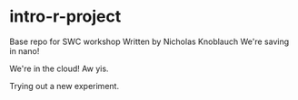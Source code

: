 # intro-r-project
Base repo for SWC workshop
Written by Nicholas Knoblauch
We're saving in nano!

We're in the cloud! Aw yis.

Trying out a new experiment.
